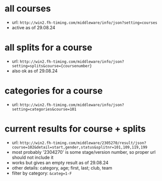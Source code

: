 # all courses
- url: `http://win2.fh-timing.com/middleware/info/json?setting=courses`
- active as of 29.08.24

# all splits for a course
- url: `http://win2.fh-timing.com/middleware/info/json?setting=splits&course={coursenumber}`
- also ok as of 29.08.24

# categories for a course
- url: `http://win2.fh-timing.com/middleware/info/json?setting=categories&course=101`

# current results for course + splits
- url: `http://win2.fh-timing.com/middleware/2305270/result/json?course=102&detail=start,gender,status&splitnr=101,109,119,199`
- most probably '2304270' is some stage/version number, so proper url should not include it
- works but gives an empty result as of 29.08.24
- other details: category, age; first, last; club, team
- filter by category: `&categ=1-F`
